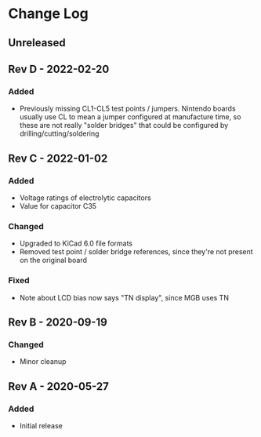 # Change Log

## Unreleased

## Rev D - 2022-02-20

### Added

- Previously missing CL1-CL5 test points / jumpers. Nintendo boards usually use
  CL to mean a jumper configured at manufacture time, so these are not really
  "solder bridges" that could be configured by drilling/cutting/soldering

## Rev C - 2022-01-02

### Added

- Voltage ratings of electrolytic capacitors
- Value for capacitor C35

### Changed

- Upgraded to KiCad 6.0 file formats
- Removed test point / solder bridge references, since they're not present on
  the original board

### Fixed

- Note about LCD bias now says "TN display", since MGB uses TN

## Rev B - 2020-09-19

### Changed

- Minor cleanup

## Rev A - 2020-05-27

### Added

- Initial release

